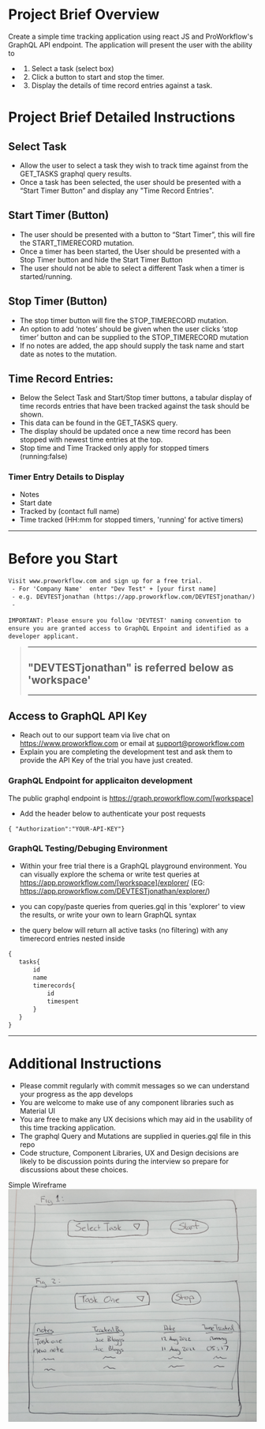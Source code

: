 # Project Brief Overview

Create a simple time tracking application using react JS and ProWorkflow's GraphQL API endpoint. The application will present the user with the ability to

- 1) Select a task (select box)

- 2) Click a button to start and stop the timer.

- 3) Display the details of time record entries against a task.


# Project Brief Detailed Instructions

## Select Task
- Allow the user to select a task they wish to track time against from the GET_TASKS graphql query results.
- Once a task has been selected, the user should be presented with a “Start Timer Button” and display any "Time Record Entries".

## Start Timer (Button)
-	The user should be presented with a button to “Start Timer”, this will fire the START_TIMERECORD mutation.  
- Once a timer has been started, the User should be presented with a Stop Timer button and hide the Start Timer Button
- The user should not be able to select a different Task when a timer is started/running.

## Stop Timer (Button)
-	The stop timer button will fire the STOP_TIMERECORD mutation. 
-	An option to add ‘notes’ should be given when the user clicks ‘stop timer’ button and can be supplied to the STOP_TIMERECORD mutation
-	If no notes are added, the app should supply the task name and start date as notes to the mutation.

## Time Record Entries:
-	Below the Select Task and Start/Stop timer buttons, a tabular display of time records entries that have been tracked against the task should be shown.
-   This data can be found in the GET_TASKS query.
-	The display should be updated once a new time record has been stopped with newest time entries at the top.
- Stop time and Time Tracked only apply for stopped timers (running:false)

### Timer Entry Details to Display
-   Notes
-	Start date
-   Tracked by (contact full name)
-	Time tracked (HH:mm for stopped timers, 'running' for active timers) 


---
# Before you Start

    Visit www.proworkflow.com and sign up for a free trial.  
     - For 'Company Name'  enter "Dev Test" + [your first name]
     - e.g. DEVTESTjonathan (https://app.proworkflow.com/DEVTESTjonathan/)
     - 
    
    IMPORTANT: Please ensure you follow 'DEVTEST' naming convention to ensure you are granted access to GraphQL Enpoint and identified as a developer applicant.
       
   > ---
   > ## "DEVTESTjonathan" is referred below as 'workspace' 
   > ---



## Access to GraphQL API Key
- Reach out to our support team via live chat on https://www.proworkflow.com or email at support@proworkflow.com
- Explain you are completing the development test and ask them to provide the API Key of the trial you have just created.

### GraphQL Endpoint for applicaiton development
The public graphql endpoint is https://graph.proworkflow.com/[workspace]

-	Add the header below to authenticate your post requests
```
{ "Authorization":"YOUR-API-KEY"}
``` 

### GraphQL Testing/Debuging Environment
-	Within your free trial there is a GraphQL playground environment. You can visually explore the schema or write test queries at https://app.proworkflow.com/[workspace]/explorer/  (EG: https://app.proworkflow.com/DEVTESTjonathan/explorer/)

- you can copy/paste queries from queries.gql in this 'explorer' to view the results, or write your own to learn GraphQL syntax
- the query below will return all active tasks (no filtering) with any timerecord entries nested inside
 ```
{
    tasks{
        id 
        name 
        timerecords{
            id 
            timespent
        }
    }
}  
```

---
# Additional Instructions 
- Please commit regularly with commit messages so we can understand your progress as the app develops
- You are welcome to make use of any component libraries such as Material UI
- You are free to make any UX decisions which may aid in the usability of this time tracking application. 
- The graphql Query and Mutations are supplied in queries.gql file in this repo
- Code structure, Component Libraries, UX and Design decisions are likely to be discussion points during the interview so prepare for discussions about these choices.

Simple Wireframe
![alt text](TimeTrackerSimpleWireframe.png)
  

